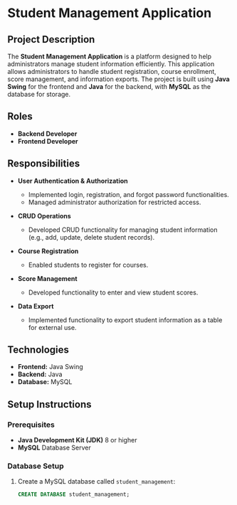 # Student Management Application

## Project Description
The **Student Management Application** is a platform designed to help administrators manage student information efficiently. This application allows administrators to handle student registration, course enrollment, score management, and information exports. The project is built using **Java Swing** for the frontend and **Java** for the backend, with **MySQL** as the database for storage.

## Roles
- **Backend Developer**
- **Frontend Developer**

## Responsibilities
- **User Authentication & Authorization**
  - Implemented login, registration, and forgot password functionalities.
  - Managed administrator authorization for restricted access.

- **CRUD Operations**
  - Developed CRUD functionality for managing student information (e.g., add, update, delete student records).
  
- **Course Registration**
  - Enabled students to register for courses.
  
- **Score Management**
  - Developed functionality to enter and view student scores.

- **Data Export**
  - Implemented functionality to export student information as a table for external use.

## Technologies
- **Frontend:** Java Swing
- **Backend:** Java
- **Database:** MySQL

## Setup Instructions

### Prerequisites
- **Java Development Kit (JDK)** 8 or higher
- **MySQL** Database Server

### Database Setup

1. Create a MySQL database called `student_management`:
   ```sql
   CREATE DATABASE student_management;
